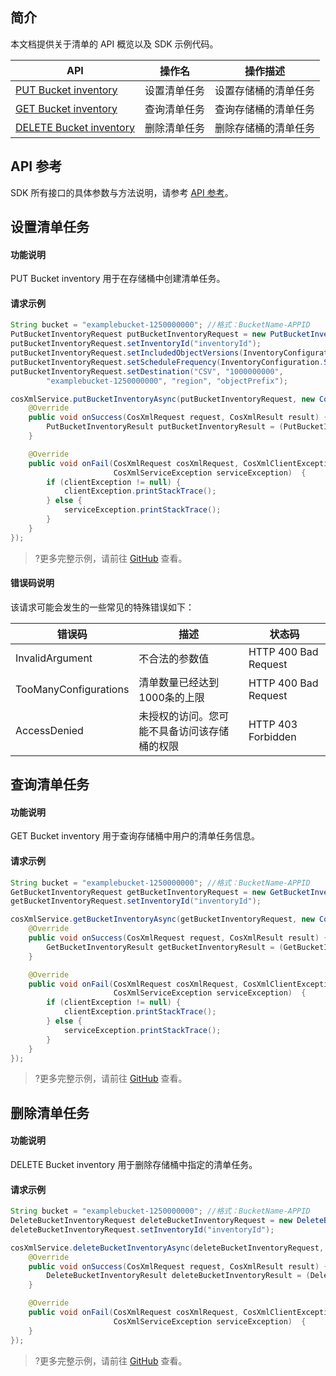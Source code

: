 ## 简介

本文档提供关于清单的 API 概览以及 SDK 示例代码。

| API                                                          | 操作名       | 操作描述             |
| ------------------------------------------------------------ | ------------ | -------------------- |
| [PUT Bucket inventory](https://cloud.tencent.com/document/product/436/33707) | 设置清单任务 | 设置存储桶的清单任务 |
| [GET Bucket inventory](https://cloud.tencent.com/document/product/436/33705) | 查询清单任务 | 查询存储桶的清单任务 |
| [DELETE Bucket inventory](https://cloud.tencent.com/document/product/436/33704) | 删除清单任务 | 删除存储桶的清单任务 |

## API 参考

SDK 所有接口的具体参数与方法说明，请参考 [API 参考](https://cos-android-sdk-doc-1253960454.cos-website.ap-shanghai.myqcloud.com/)。

## 设置清单任务

#### 功能说明

PUT Bucket inventory 用于在存储桶中创建清单任务。


#### 请求示例

[//]: # (.cssg-snippet-put-bucket-inventory)
```java
String bucket = "examplebucket-1250000000"; //格式：BucketName-APPID
PutBucketInventoryRequest putBucketInventoryRequest = new PutBucketInventoryRequest(bucket);
putBucketInventoryRequest.setInventoryId("inventoryId");
putBucketInventoryRequest.setIncludedObjectVersions(InventoryConfiguration.IncludedObjectVersions.ALL);
putBucketInventoryRequest.setScheduleFrequency(InventoryConfiguration.SCHEDULE_FREQUENCY_DAILY);
putBucketInventoryRequest.setDestination("CSV", "1000000000",
        "examplebucket-1250000000", "region", "objectPrefix");

cosXmlService.putBucketInventoryAsync(putBucketInventoryRequest, new CosXmlResultListener() {
    @Override
    public void onSuccess(CosXmlRequest request, CosXmlResult result) {
        PutBucketInventoryResult putBucketInventoryResult = (PutBucketInventoryResult) result;
    }

    @Override
    public void onFail(CosXmlRequest cosXmlRequest, CosXmlClientException clientException,
                       CosXmlServiceException serviceException)  {
        if (clientException != null) {
            clientException.printStackTrace();
        } else {
            serviceException.printStackTrace();
        }
    }
});
```

>?更多完整示例，请前往 [GitHub](https://github.com/tencentyun/qcloud-sdk-android/tree/master/Demo/app/src/androidTest/java/com/tencent/qcloud/cosxml/cssg//BucketInventory.java) 查看。


#### 错误码说明

该请求可能会发生的一些常见的特殊错误如下：

| 错误码                | 描述                                         | 状态码               |
| --------------------- | -------------------------------------------- | -------------------- |
| InvalidArgument       | 不合法的参数值                               | HTTP 400 Bad Request |
| TooManyConfigurations | 清单数量已经达到1000条的上限                 | HTTP 400 Bad Request |
| AccessDenied          | 未授权的访问。您可能不具备访问该存储桶的权限 | HTTP 403 Forbidden   |

## 查询清单任务

#### 功能说明

GET Bucket inventory 用于查询存储桶中用户的清单任务信息。

#### 请求示例

[//]: # (.cssg-snippet-get-bucket-inventory)
```java
String bucket = "examplebucket-1250000000"; //格式：BucketName-APPID
GetBucketInventoryRequest getBucketInventoryRequest = new GetBucketInventoryRequest(bucket);
getBucketInventoryRequest.setInventoryId("inventoryId");

cosXmlService.getBucketInventoryAsync(getBucketInventoryRequest, new CosXmlResultListener() {
    @Override
    public void onSuccess(CosXmlRequest request, CosXmlResult result) {
        GetBucketInventoryResult getBucketInventoryResult = (GetBucketInventoryResult)result;
    }

    @Override
    public void onFail(CosXmlRequest cosXmlRequest, CosXmlClientException clientException,
                       CosXmlServiceException serviceException)  {
        if (clientException != null) {
            clientException.printStackTrace();
        } else {
            serviceException.printStackTrace();
        }
    }
});
```

>?更多完整示例，请前往 [GitHub](https://github.com/tencentyun/qcloud-sdk-android/tree/master/Demo/app/src/androidTest/java/com/tencent/qcloud/cosxml/cssg//BucketCORS.java) 查看。

## 删除清单任务

#### 功能说明

DELETE Bucket inventory 用于删除存储桶中指定的清单任务。

#### 请求示例

[//]: # (.cssg-snippet-delete-bucket-inventory)
```java
String bucket = "examplebucket-1250000000"; //格式：BucketName-APPID
DeleteBucketInventoryRequest deleteBucketInventoryRequest = new DeleteBucketInventoryRequest(bucket);
deleteBucketInventoryRequest.setInventoryId("inventoryId");

cosXmlService.deleteBucketInventoryAsync(deleteBucketInventoryRequest, new CosXmlResultListener() {
    @Override
    public void onSuccess(CosXmlRequest request, CosXmlResult result) {
        DeleteBucketInventoryResult deleteBucketInventoryResult = (DeleteBucketInventoryResult)result;
    }

    @Override
    public void onFail(CosXmlRequest cosXmlRequest, CosXmlClientException clientException,
                       CosXmlServiceException serviceException)  {
    }
});
```

>?更多完整示例，请前往 [GitHub](https://github.com/tencentyun/qcloud-sdk-android/tree/master/Demo/app/src/androidTest/java/com/tencent/qcloud/cosxml/cssg//BucketCORS.java) 查看。
